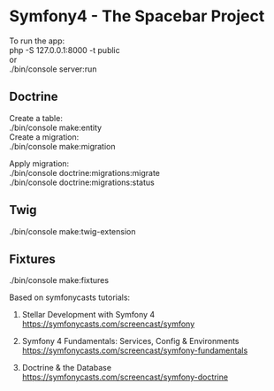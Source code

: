 # Symfony4 - The Spacebar Project

To run the app: <br/>
php -S 127.0.0.1:8000 -t public 
<br/>or <br/>
./bin/console server:run

## Doctrine
Create a table: <br/>
./bin/console make:entity <br/>
Create a migration: <br/>
./bin/console make:migration

Apply migration: <br/>
./bin/console doctrine:migrations:migrate <br/>
./bin/console doctrine:migrations:status

## Twig
./bin/console make:twig-extension

## Fixtures
./bin/console make:fixtures

Based on symfonycasts tutorials:
1. Stellar Development with Symfony 4
https://symfonycasts.com/screencast/symfony

2. Symfony 4 Fundamentals: Services, Config & Environments
https://symfonycasts.com/screencast/symfony-fundamentals

3. Doctrine & the Database
https://symfonycasts.com/screencast/symfony-doctrine
